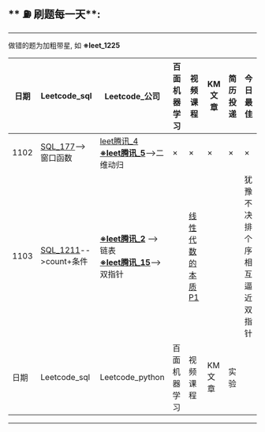 ## ** ⛽️ 刷题每一天**:
---
做错的题为加粗带星, 如 **※leet_1225**


| 日期 | Leetcode_sql |Leetcode_公司| 百面机器学习 | 视频课程 | KM文章 | 简历投递 |今日最佳 |
|--- |---|---|---|---|---|---|---|
| 1102 | [SQL_177](https://leetcode-cn.com/problems/nth-highest-salary/)-->窗口函数 |[leet腾讯_4](https://leetcode-cn.com/problems/median-of-two-sorted-arrays/)<br>[**※leet腾讯_5**](https://leetcode-cn.com/problems/longest-palindromic-substring/)-->二维动归| × | × | × | × | × |
| 1103 | [SQL_1211](https://leetcode-cn.com/problems/queries-quality-and-percentage/)-->count+条件 |[**※leet腾讯_2**](https://leetcode-cn.com/problems/add-two-numbers/) -->链表<br>[**※leet腾讯_15**](https://leetcode-cn.com/problems/3sum/)-->双指针|  | [线性代数的本质 P1](https://www.bilibili.com/video/BV1ys411472E?p=2) |  |  |犹豫不决排个序<br>相互逼近双指针
| 日期 | Leetcode_sql |Leetcode_python| 百面机器学习 | 视频课程 | KM文章 | 实验 |

---
